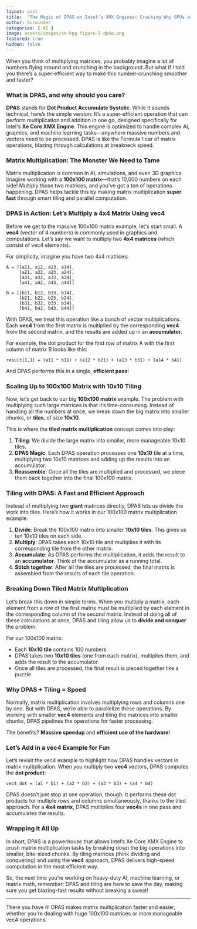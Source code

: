 ```yaml
---
layout: post
title:  "The Magic of DPAS on Intel's XMX Engines: Cracking Why GPUs are Fast"
author: Gurwinder
categories: [ AI ]
image: assets/images/xe-hpg-figure-5-dp4a.png
featured: true
hidden: false
---
```


When you think of multiplying matrices, you probably imagine a lot of numbers flying around and crunching in the background. But what if I told you there’s a super-efficient way to make this number-crunching smoother and faster?

### What is DPAS, and why should you care?
**DPAS** stands for **Dot Product Accumulate Systolic**. While it sounds technical, here’s the simple version: It’s a super-efficient operation that can perform multiplication and addition in one go, designed specifically for Intel's **Xe Core XMX Engine**. This engine is optimized to handle complex AI, graphics, and machine learning tasks—anywhere massive numbers and vectors need to be processed. DPAS is like the Formula 1 car of matrix operations, blazing through calculations at breakneck speed.

### Matrix Multiplication: The Monster We Need to Tame
Matrix multiplication is common in AI, simulations, and even 3D graphics. Imagine working with a **100x100 matrix**—that’s 10,000 numbers on each side! Multiply those two matrices, and you've got a ton of operations happening. DPAS helps tackle this by making matrix multiplication **super fast** through smart tiling and parallel computation.

### DPAS in Action: Let’s Multiply a 4x4 Matrix Using vec4
Before we get to the massive 100x100 matrix example, let's start small. A **vec4** (vector of 4 numbers) is commonly used in graphics and computations. Let’s say we want to multiply two **4x4 matrices** (which consist of vec4 elements).

For simplicity, imagine you have two 4x4 matrices:
```
A = [[a11, a12, a13, a14],
     [a21, a22, a23, a24],
     [a31, a32, a33, a34],
     [a41, a42, a43, a44]]
     
B = [[b11, b12, b13, b14],
     [b21, b22, b23, b24],
     [b31, b32, b33, b34],
     [b41, b42, b43, b44]]
```

With DPAS, we treat this operation like a bunch of vector multiplications. Each **vec4** from the first matrix is multiplied by the corresponding **vec4** from the second matrix, and the results are added up in an **accumulator**. 

For example, the dot product for the first row of matrix A with the first column of matrix B looks like this:
```
result[1,1] = (a11 * b11) + (a12 * b21) + (a13 * b31) + (a14 * b41)
```
And DPAS performs this in a single, **efficient pass**!

### Scaling Up to 100x100 Matrix with 10x10 Tiling
Now, let’s get back to our big **100x100 matrix** example. The problem with multiplying such large matrices is that it’s time-consuming. Instead of handling all the numbers at once, we break down the big matrix into smaller chunks, or **tiles**, of size **10x10**. 

This is where the **tiled matrix multiplication** concept comes into play:
1. **Tiling**: We divide the large matrix into smaller, more manageable 10x10 tiles.
2. **DPAS Magic**: Each DPAS operation processes one **10x10** tile at a time, multiplying two 10x10 matrices and adding up the results into an accumulator.
3. **Reassemble**: Once all the tiles are multiplied and processed, we piece them back together into the final 100x100 matrix.

### Tiling with DPAS: A Fast and Efficient Approach
Instead of multiplying two **giant** matrices directly, DPAS lets us divide the work into tiles. Here’s how it works in our 100x100 matrix multiplication example:

1. **Divide**: Break the 100x100 matrix into smaller **10x10 tiles**. This gives us ten 10x10 tiles on each side.
2. **Multiply**: DPAS takes each 10x10 tile and multiplies it with its corresponding tile from the other matrix.
3. **Accumulate**: As DPAS performs the multiplication, it adds the result to an **accumulator**. Think of the accumulator as a running total.
4. **Stitch together**: After all the tiles are processed, the final matrix is assembled from the results of each tile operation.

### Breaking Down Tiled Matrix Multiplication
Let’s break this down in simple terms. When you multiply a matrix, each element from a row of the first matrix must be multiplied by each element in the corresponding column of the second matrix. Instead of doing all of these calculations at once, DPAS and tiling allow us to **divide and conquer** the problem.

For our 100x100 matrix:
- Each **10x10 tile** contains 100 numbers.
- DPAS takes two **10x10 tiles** (one from each matrix), multiplies them, and adds the result to the accumulator.
- Once all tiles are processed, the final result is pieced together like a puzzle.

### Why DPAS + Tiling = Speed
Normally, matrix multiplication involves multiplying rows and columns one by one. But with DPAS, we’re able to parallelize these operations. By working with smaller **vec4** elements and tiling the matrices into smaller chunks, DPAS pipelines the operations for faster processing.

The benefits? **Massive speedup** and **efficient use of the hardware**!

### Let’s Add in a vec4 Example for Fun
Let’s revisit the vec4 example to highlight how DPAS handles vectors in matrix multiplication. When you multiply two **vec4** vectors, DPAS computes the **dot product**:
```
vec4_dot = (a1 * b1) + (a2 * b2) + (a3 * b3) + (a4 * b4)
```
DPAS doesn’t just stop at one operation, though. It performs these dot products for multiple rows and columns simultaneously, thanks to the tiled approach. For a **4x4 matrix**, DPAS multiplies four **vec4s** in one pass and accumulates the results.

### Wrapping it All Up
In short, DPAS is a powerhouse that allows Intel’s Xe Core XMX Engine to crush matrix multiplication tasks by breaking down the big operations into smaller, bite-sized chunks. By tiling matrices (think dividing and conquering) and using the **vec4** approach, DPAS delivers high-speed computation in the most efficient way.

So, the next time you’re working on heavy-duty AI, machine learning, or matrix math, remember: DPAS and tiling are here to save the day, making sure you get blazing-fast results without breaking a sweat!

--- 

There you have it! DPAS makes matrix multiplication faster and easier, whether you're dealing with huge 100x100 matrices or more manageable vec4 operations.